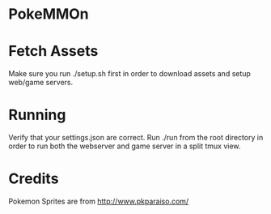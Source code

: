 PokeMMOn
========

Fetch Assets
============
Make sure you run ./setup.sh first in order to download assets and setup web/game servers.

Running
=======
Verify that your settings.json are correct.
Run ./run from the root directory in order to run both the webserver and game server in a split tmux view.

Credits
=======
Pokemon Sprites are from http://www.pkparaiso.com/
